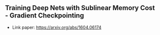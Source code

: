 ## Training Deep Nets with Sublinear Memory Cost -  Gradient Checkpointing
- Link paper: https://arxiv.org/abs/1604.06174
